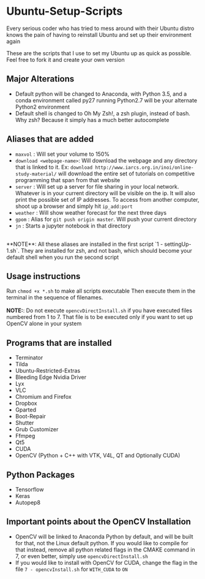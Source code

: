 # Ubuntu-Setup-Scripts
Every serious coder who has tried to mess around with their Ubuntu distro knows the pain of having to reinstall Ubuntu and set up their environment again

These are the scripts that I use to set my Ubuntu up as quick as possible. Feel free to fork it and create your own version

## Major Alterations
* Default python will be changed to Anaconda, with Python 3.5, and a conda environment called py27 running Python2.7 will be your alternate Python2 environment
* Default shell is changed to Oh My Zsh!, a zsh plugin, instead of bash. Why zsh? Because it simply has a much better autocomplete

## Aliases that are added
* `maxvol` : Will set your volume to 150%
* `download <webpage-name>`: Will download the webpage and any directory that is linked to it. Ex: `download http://www.iarcs.org.in/inoi/online-study-material/` will download the entire set of tutorials on competitive programming that span from that website
* `server` : Will set up a server for file sharing in your local network. Whatever is in your current directory will be visible on the ip. It will also print the possible set of IP addresses. To access from another computer, shoot up a browser and simply hit `ip_add:port`
* `weather` : Will show weather forecast for the next three days
* `gpom` : Alias for `git push origin master`. Will push your current directory
* `jn` : Starts a jupyter notebook in that directory

<br>
**NOTE**: All these aliases are installed in the first script `1 - settingUp-1.sh`. They are installed for zsh, and not bash, which should become your default shell when you run the second script

## Usage instructions
Run 
`chmod +x *.sh` to make all scripts executable
Then execute them in the terminal in the sequence of filenames.
<br><br>
**NOTE:**: Do not execute `opencvDirectInstall.sh` if you have executed files numbered from 1 to 7. That file is to be executed only if you want to set up OpenCV alone in your system

## Programs that are installed
* Terminator
* Tilda
* Ubuntu-Restricted-Extras
* Bleeding Edge Nvidia Driver
* Lyx
* VLC
* Chromium and Firefox
* Dropbox
* Gparted
* Boot-Repair
* Shutter
* Grub Customizer
* Ffmpeg
* Qt5
* CUDA
* OpenCV (Python + C++ with VTK, V4L, QT and Optionally CUDA)

## Python Packages
* Tensorflow
* Keras
* Autopep8

## Important points about the OpenCV Installation
* OpenCV will be linked to Anaconda Python by default, and will be built for that, not the Linux default python. If you would like to compile for that instead, remove all python related flags in the CMAKE command in 7, or even better, simply use `opencvDirectInstall.sh`
* If you would like to install with OpenCV for CUDA, change the flag in the file `7 - opencvInstall.sh` for `WITH_CUDA` to `ON`
